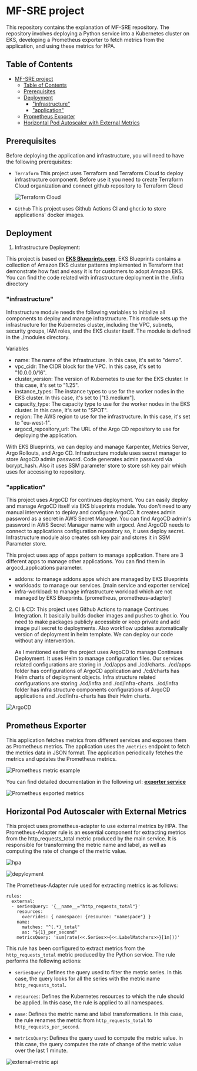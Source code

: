 # MF-SRE project

This repository contains the explanation of MF-SRE repository. The repository involves deploying a Python service into a Kubernetes cluster on EKS, developing a Prometheus exporter to fetch metrics from the application, and using these metrics for HPA.

## Table of Contents

- [MF-SRE project](#mf-sre-project)
  - [Table of Contents](#table-of-contents)
  - [Prerequisites](#prerequisites)
  - [Deployment](#deployment)
    - ["infrastructure"](#infrastructure)
    - ["application"](#application)
  - [Prometheus Exporter](#prometheus-exporter)
  - [Horizontal Pod Autoscaler with External Metrics](#horizontal-pod-autoscaler-with-external-metrics)

## Prerequisites

Before deploying the application and infrastructure, you will need to have the following prerequisites:

- `Terraform`
  This project uses Terraform and Terraform Cloud to deploy infrastructure component. Before use it you need to create Terraform Cloud organization and connect github repository to Terraform Cloud 

  ![Terraform Cloud](./images/terraform-cloud.png)

- `Github` 
  This project uses Github Actions CI and ghcr.io to store applications' docker images. 

## Deployment

1. Infrastructure Deployment:

  This project is based on [**EKS Blueprints.com**](https://github.com/aws-ia/terraform-aws-eks-blueprints). EKS Blueprints contains a collection of Amazon EKS cluster patterns implemented in Terraform that demonstrate how fast and easy it is for customers to adopt Amazon EKS. 
  You can find the code related with infrastructure deployment in the ./infra directory
  ### "infrastructure"
  Infrastructure module needs the following variables to initialize all components to deploy and manage infrastructure. This module sets up the infrastructure for the Kubernetes cluster, including the VPC, subnets, security groups, IAM roles, and the EKS cluster itself. The module is defined in the ./modules directory.
  
  Variables
  *  name: The name of the infrastructure. In this case, it's set to "demo".
  *  vpc_cidr: The CIDR block for the VPC. In this case, it's set to "10.0.0.0/16".
  *  cluster_version: The version of Kubernetes to use for the EKS cluster. In this case, it's set to "1.25".
  *  instance_types: The instance types to use for the worker nodes in the EKS cluster. In this case, it's set to ["t3.medium"].
  *  capacity_type: The capacity type to use for the worker nodes in the EKS cluster. In this case, it's set to "SPOT".
  *  region: The AWS region to use for the infrastructure. In this case, it's set to "eu-west-1".
  *  argocd_repository_url: The URL of the Argo CD repository to use for deploying the application.

  With EKS Blueprints, we can deploy and manage Karpenter, Metrics Server, Argo Rollouts, and Argo CD. 
  Infrastructure module uses secret manager to store ArgoCD admin password. Code generates admin password via bcrypt_hash.
  Also it uses SSM parameter store to store ssh key pair which uses for accessing to repository.
    
  ### "application"

  This project uses ArgoCD for continues deployment. You can easily deploy and manage ArgoCD itself via EKS blueprints module. You don't need to any manual intervention to deploy and configure ArgoCD. It creates admin password as a secret in AWS Secret Manager. You can find ArgoCD admin's password in AWS Secret Manager name with argocd. And ArgoCD needs to connect to applications configuration repository so, it uses deploy secret. Infrastructure module also creates ssh key pair and stores it in SSM Parameter store.
  
  This project uses app of apps pattern to manage application. There are 3 different apps to manage other applications. You can find them in argocd_applications parameter. 
  * addons: to manage addons apps which are managed by EKS Blueprints
  * workloads: to manage our services. [main service and exporter service]
  * infra-workload: to manage infrastructure workload which are not managed by EKS Blueprints. [prometheus, prometheus-adapter]

2. CI & CD:
   This project uses Github Actions to manage Continues Integration. It basically builds docker images and pushes to ghcr.io. You need to make packages publicly accessible or keep private and add image pull secret to deployments. Also workflow updates automatically version of deployment in helm template. We can deploy our code without any intervention. 

   As I mentioned earlier the project uses ArgoCD to manage Continues Deployment. It uses Helm to manage configuration files. Our services related configurations are storing in ./cd/apps and ./cd/charts. ./cd/apps folder has configurations of ArgoCD application and ./cd/charts has Helm charts of deployment objects. Infra structure related configurations are storing  ./cd/infra and ./cd/infra-charts. ./cd/infra folder has infra structure components configurations of ArgoCD applications  and ./cd/infra-charts has their Helm charts.
  
  ![ArgoCD](./images/argocd.png)

## Prometheus Exporter

This application fetches metrics from different services and exposes them as Prometheus metrics. The application uses the `/metrics` endpoint to fetch the metrics data in JSON format. The application periodically fetches the metrics and updates the Prometheus metrics.

![Prometheus metric example](./images/prometheus-example-metric.png)

You can find detailed documentation in the following url:
[**exporter service**](https://github.com/atilsensalduz/mf-sre/tree/main/service/exporter)

![Prometheus exported metrics](./images/prometheus-exported-metrics.png)


## Horizontal Pod Autoscaler with External Metrics
This project uses prometheus-adapter to use external metrics by HPA. The Prometheus-Adapter rule is an essential component for extracting metrics from the http_requests_total metric produced by the main service. It is responsible for transforming the metric name and label, as well as computing the rate of change of the metric value. 

![hpa](./images/hpa.png)

![depyloyment](./images/deplyoment.png)


The Prometheus-Adapter rule used for extracting metrics is as follows:

```
rules:
  external:
  - seriesQuery: '{__name__="http_requests_total"}'
    resources:
      overrides: { namespace: {resource: "namespace"} }
    name:
      matches: "^(.*)_total"
      as: "${1}_per_second"
    metricsQuery: 'sum(rate(<<.Series>>{<<.LabelMatchers>>}[1m]))'
```

This rule has been configured to extract metrics from the `http_requests_total` metric produced by the Python service. The rule performs the following actions:

- `seriesQuery`: Defines the query used to filter the metric series. In this case, the query looks for all the series with the metric name `http_requests_total`.

- `resources`: Defines the Kubernetes resources to which the rule should be applied. In this case, the rule is applied to all namespaces.

- `name`: Defines the metric name and label transformations. In this case, the rule renames the metric from `http_requests_total` to `http_requests_per_second`.

- `metricsQuery`: Defines the query used to compute the metric value. In this case, the query computes the rate of change of the metric value over the last 1 minute.

![external-metric api](./images/external-metric-api.png)